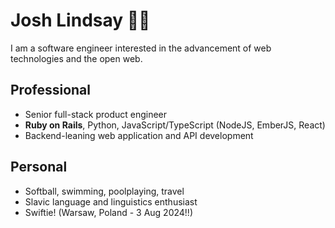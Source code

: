 # Josh Lindsay ✊🏾

I am a software engineer interested in the advancement of web technologies and the open web.


## Professional

- Senior full-stack product engineer
- **Ruby on Rails**, Python, JavaScript/TypeScript (NodeJS, EmberJS, React)
- Backend-leaning web application and API development


## Personal

- Softball, swimming, poolplaying, travel
- Slavic language and linguistics enthusiast
- Swiftie! (Warsaw, Poland - 3 Aug 2024!!)

